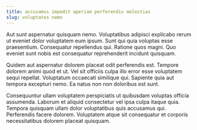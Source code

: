 ```yaml
---
title: accusamus impedit aperiam perferendis molestias
slug: voluptates nemo
---
```


Aut sunt aspernatur quisquam nemo. Voluptatibus adipisci explicabo rerum ut eveniet dolor voluptatem eum ipsum. Sunt qui quia voluptas esse praesentium. Consequatur repellendus qui. Ratione quos magni. Quo eveniet sunt nobis est consequatur reprehenderit incidunt quisquam.

Quidem aut aspernatur dolorem placeat odit perferendis est. Tempore dolorem animi quod et ut. Vel sit officiis culpa illo error esse voluptatem sequi repellat. Voluptatum occaecati similique qui. Sapiente quia aut tempora excepturi nemo. Ea natus non non doloribus est sunt.

Consequuntur ullam voluptatem perspiciatis ut quibusdam voluptas officia assumenda. Laborum et aliquid consectetur vel ipsa culpa itaque quia. Tempora quisquam ullam dolor voluptatibus quis accusamus qui. Perferendis facere dolorem. Voluptatem atque sit consequatur et corporis necessitatibus dolorem placeat quisquam.
